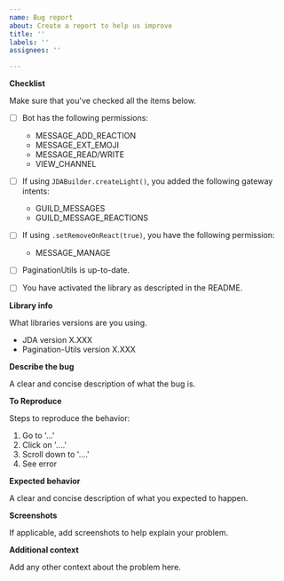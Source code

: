 ```yaml
---
name: Bug report
about: Create a report to help us improve
title: ''
labels: ''
assignees: ''

---
```


**Checklist**

Make sure that you've checked all the items below.

- [ ] Bot has the following permissions:
  - MESSAGE_ADD_REACTION
  - MESSAGE_EXT_EMOJI
  - MESSAGE_READ/WRITE
  - VIEW_CHANNEL
- [ ] If using `JDABuilder.createLight()`, you added the following gateway intents:
    - GUILD_MESSAGES
    - GUILD_MESSAGE_REACTIONS
- [ ] If using `.setRemoveOnReact(true)`, you have the following permission:
    - MESSAGE_MANAGE
- [ ] PaginationUtils is up-to-date.
- [ ] You have activated the library as descripted in the README.


**Library info**

What libraries versions are you using.
- JDA version X.XXX
- Pagination-Utils version X.XXX


**Describe the bug**

A clear and concise description of what the bug is.


**To Reproduce**

Steps to reproduce the behavior:
1. Go to '...'
2. Click on '....'
3. Scroll down to '....'
4. See error


**Expected behavior**

A clear and concise description of what you expected to happen.


**Screenshots**

If applicable, add screenshots to help explain your problem.


**Additional context**

Add any other context about the problem here.
